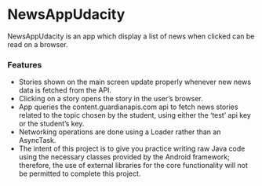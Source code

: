 # NewsAppUdacity
NewsAppUdacity is an app which display a list of news when clicked can be read on a browser.

### Features

* Stories shown on the main screen update properly whenever new news data is fetched from the API.
* Clicking on a story opens the story in the user’s browser.
* App queries the content.guardianapis.com api to fetch news stories related to the topic chosen by the student, using either the ‘test’ api key or the student’s key.
* Networking operations are done using a Loader rather than an AsyncTask.
* The intent of this project is to give you practice writing raw Java code using the necessary classes provided by the Android framework; therefore, the use of external libraries for the core functionality will not be permitted to complete this project.

